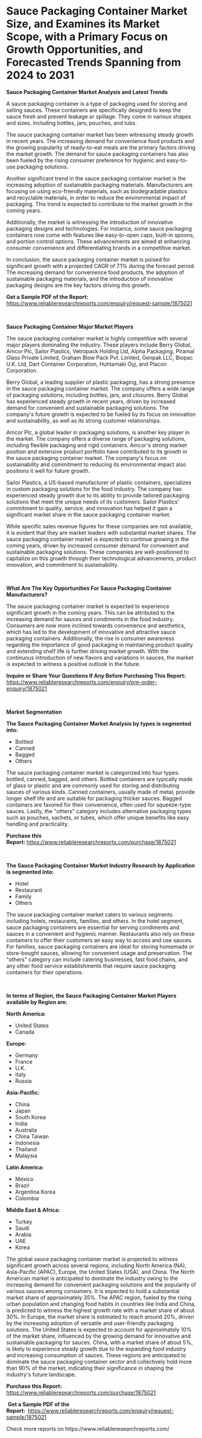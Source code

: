 <p><h1>Sauce Packaging Container Market Size, and Examines its Market Scope, with a Primary Focus on Growth Opportunities, and Forecasted Trends Spanning from 2024 to 2031</h1></p><p><strong>Sauce Packaging Container Market Analysis and Latest Trends</strong></p>
<p><p>A sauce packaging container is a type of packaging used for storing and selling sauces. These containers are specifically designed to keep the sauce fresh and prevent leakage or spillage. They come in various shapes and sizes, including bottles, jars, pouches, and tubs.</p><p>The sauce packaging container market has been witnessing steady growth in recent years. The increasing demand for convenience food products and the growing popularity of ready-to-eat meals are the primary factors driving the market growth. The demand for sauce packaging containers has also been fueled by the rising consumer preference for hygienic and easy-to-use packaging solutions.</p><p>Another significant trend in the sauce packaging container market is the increasing adoption of sustainable packaging materials. Manufacturers are focusing on using eco-friendly materials, such as biodegradable plastics and recyclable materials, in order to reduce the environmental impact of packaging. This trend is expected to contribute to the market growth in the coming years.</p><p>Additionally, the market is witnessing the introduction of innovative packaging designs and technologies. For instance, some sauce packaging containers now come with features like easy-to-open caps, built-in spoons, and portion control options. These advancements are aimed at enhancing consumer convenience and differentiating brands in a competitive market.</p><p>In conclusion, the sauce packaging container market is poised for significant growth with a projected CAGR of 7.1% during the forecast period. The increasing demand for convenience food products, the adoption of sustainable packaging materials, and the introduction of innovative packaging designs are the key factors driving this growth.</p></p>
<p><strong>Get a Sample PDF of the Report:&nbsp;</strong> <a href="https://www.reliableresearchreports.com/enquiry/request-sample/1875021">https://www.reliableresearchreports.com/enquiry/request-sample/1875021</a></p>
<p>&nbsp;</p>
<p><strong>Sauce Packaging Container Major Market Players</strong></p>
<p><p>The sauce packaging container market is highly competitive with several major players dominating the industry. These players include Berry Global, Amcor Plc, Sailor Plastics, Vetropack Holding Ltd, Alpha Packaging, Piramal Glass Private Limited, Graham Blow Pack Pvt. Limited, Genpak LLC, Biopac U.K. Ltd, Dart Container Corporation, Huhtamaki Oyj, and Placon Corporation.</p><p>Berry Global, a leading supplier of plastic packaging, has a strong presence in the sauce packaging container market. The company offers a wide range of packaging solutions, including bottles, jars, and closures. Berry Global has experienced steady growth in recent years, driven by increased demand for convenient and sustainable packaging solutions. The company's future growth is expected to be fueled by its focus on innovation and sustainability, as well as its strong customer relationships.</p><p>Amcor Plc, a global leader in packaging solutions, is another key player in the market. The company offers a diverse range of packaging solutions, including flexible packaging and rigid containers. Amcor's strong market position and extensive product portfolio have contributed to its growth in the sauce packaging container market. The company's focus on sustainability and commitment to reducing its environmental impact also positions it well for future growth.</p><p>Sailor Plastics, a US-based manufacturer of plastic containers, specializes in custom packaging solutions for the food industry. The company has experienced steady growth due to its ability to provide tailored packaging solutions that meet the unique needs of its customers. Sailor Plastics' commitment to quality, service, and innovation has helped it gain a significant market share in the sauce packaging container market.</p><p>While specific sales revenue figures for these companies are not available, it is evident that they are market leaders with substantial market shares. The sauce packaging container market is expected to continue growing in the coming years, driven by increased consumer demand for convenient and sustainable packaging solutions. These companies are well-positioned to capitalize on this growth through their technological advancements, product innovation, and commitment to sustainability.</p></p>
<p>&nbsp;</p>
<p><strong>What Are The Key Opportunities For Sauce Packaging Container Manufacturers?</strong></p>
<p><p>The sauce packaging container market is expected to experience significant growth in the coming years. This can be attributed to the increasing demand for sauces and condiments in the food industry. Consumers are now more inclined towards convenience and aesthetics, which has led to the development of innovative and attractive sauce packaging containers. Additionally, the rise in consumer awareness regarding the importance of good packaging in maintaining product quality and extending shelf life is further driving market growth. With the continuous introduction of new flavors and variations in sauces, the market is expected to witness a positive outlook in the future.</p></p>
<p><strong>Inquire or Share Your Questions If Any Before Purchasing This Report:</strong> <a href="https://www.reliableresearchreports.com/enquiry/pre-order-enquiry/1875021">https://www.reliableresearchreports.com/enquiry/pre-order-enquiry/1875021</a></p>
<p>&nbsp;</p>
<p><strong>Market Segmentation</strong></p>
<p><strong>The Sauce Packaging Container Market Analysis by types is segmented into:</strong></p>
<p><ul><li>Bottled</li><li>Canned</li><li>Bagged</li><li>Others</li></ul></p>
<p><p>The sauce packaging container market is categorized into four types: bottled, canned, bagged, and others. Bottled containers are typically made of glass or plastic and are commonly used for storing and distributing sauces of various kinds. Canned containers, usually made of metal, provide longer shelf life and are suitable for packaging thicker sauces. Bagged containers are favored for their convenience, often used for squeeze-type sauces. Lastly, the "others" category includes alternative packaging types such as pouches, sachets, or tubes, which offer unique benefits like easy handling and practicality.</p></p>
<p><strong>Purchase this Report:&nbsp;</strong><a href="https://www.reliableresearchreports.com/purchase/1875021">https://www.reliableresearchreports.com/purchase/1875021</a></p>
<p>&nbsp;</p>
<p><strong>The Sauce Packaging Container Market Industry Research by Application is segmented into:</strong></p>
<p><ul><li>Hotel</li><li>Restaurant</li><li>Family</li><li>Others</li></ul></p>
<p><p>The sauce packaging container market caters to various segments including hotels, restaurants, families, and others. In the hotel segment, sauce packaging containers are essential for serving condiments and sauces in a convenient and hygienic manner. Restaurants also rely on these containers to offer their customers an easy way to access and use sauces. For families, sauce packaging containers are ideal for storing homemade or store-bought sauces, allowing for convenient usage and preservation. The "others" category can include catering businesses, fast food chains, and any other food service establishments that require sauce packaging containers for their operations.</p></p>
<p>&nbsp;</p>
<p><strong>In terms of Region, the Sauce Packaging Container Market Players available by Region are:</strong></p>
<p>
    <p> <strong> North America: </strong>
        <ul>
            <li>United States</li>
            <li>Canada</li>
        </ul>
        </p> 
    <p> <strong> Europe: </strong>
        <ul>
            <li>Germany</li>
            <li>France</li>
            <li>U.K.</li>
            <li>Italy</li>
            <li>Russia</li>
        </ul>
        </p> 
    <p> <strong> Asia-Pacific: </strong>
        <ul>
            <li>China</li>
            <li>Japan</li>
            <li>South Korea</li>
            <li>India</li>
            <li>Australia</li>
            <li>China Taiwan</li>
            <li>Indonesia</li>
            <li>Thailand</li>
            <li>Malaysia</li>
        </ul>
        </p> 
    <p> <strong> Latin America: </strong>
        <ul>
            <li>Mexico</li>
            <li>Brazil</li>
            <li>Argentina Korea</li>
            <li>Colombia</li>
        </ul>
        </p> 
    <p> <strong> Middle East & Africa: </strong>
        <ul>
            <li>Turkey</li>
            <li>Saudi</li>
            <li>Arabia</li>
            <li>UAE</li>
            <li>Korea</li>
        </ul>
    </p>
    </p>
<p><p>The global sauce packaging container market is projected to witness significant growth across several regions, including North America (NA), Asia-Pacific (APAC), Europe, the United States (USA), and China. The North American market is anticipated to dominate the industry owing to the increasing demand for convenient packaging solutions and the popularity of various sauces among consumers. It is expected to hold a substantial market share of approximately 35%. The APAC region, fueled by the rising urban population and changing food habits in countries like India and China, is predicted to witness the highest growth rate with a market share of about 30%. In Europe, the market share is estimated to reach around 20%, driven by the increasing adoption of versatile and user-friendly packaging solutions. The United States is expected to account for approximately 10% of the market share, influenced by the growing demand for innovative and sustainable packaging for sauces. China, with a market share of about 5%, is likely to experience steady growth due to the expanding food industry and increasing consumption of sauces. These regions are anticipated to dominate the sauce packaging container sector and collectively hold more than 90% of the market, indicating their significance in shaping the industry's future landscape.</p></p>
<p><strong>Purchase this Report: </strong><a href="https://www.reliableresearchreports.com/purchase/1875021">https://www.reliableresearchreports.com/purchase/1875021</a></p>
<p>&nbsp;<strong>Get a Sample PDF of the Report:&nbsp;&nbsp;</strong><a href="https://www.reliableresearchreports.com/enquiry/request-sample/1875021">https://www.reliableresearchreports.com/enquiry/request-sample/1875021</a></p>
<p><strong></strong></p>
<p>Check more reports on https://www.reliableresearchreports.com/</p>